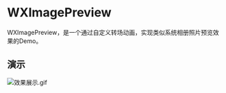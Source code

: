 # WXImagePreview
WXImagePreview，是一个通过自定义转场动画，实现类似系统相册照片预览效果的Demo。
## 演示
![效果展示.gif](https://github.com/KOmyself/WXImagePreview/ReadMeImages/效果展示.gif)
